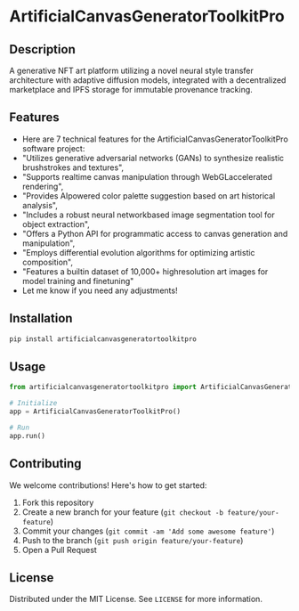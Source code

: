 # ArtificialCanvasGeneratorToolkitPro

## Description

A generative NFT art platform utilizing a novel neural style transfer architecture with adaptive diffusion models, integrated with a decentralized marketplace and IPFS storage for immutable provenance tracking.

## Features

- Here are 7 technical features for the ArtificialCanvasGeneratorToolkitPro software project:
- "Utilizes generative adversarial networks (GANs) to synthesize realistic brushstrokes and textures",
- "Supports realtime canvas manipulation through WebGLaccelerated rendering",
- "Provides AIpowered color palette suggestion based on art historical analysis",
- "Includes a robust neural networkbased image segmentation tool for object extraction",
- "Offers a Python API for programmatic access to canvas generation and manipulation",
- "Employs differential evolution algorithms for optimizing artistic composition",
- "Features a builtin dataset of 10,000+ highresolution art images for model training and finetuning"
- Let me know if you need any adjustments!
## Installation

```bash
pip install artificialcanvasgeneratortoolkitpro
```

## Usage

```python
from artificialcanvasgeneratortoolkitpro import ArtificialCanvasGeneratorToolkitPro

# Initialize
app = ArtificialCanvasGeneratorToolkitPro()

# Run
app.run()
```

## Contributing

We welcome contributions! Here's how to get started:

1. Fork this repository
2. Create a new branch for your feature (`git checkout -b feature/your-feature`)
3. Commit your changes (`git commit -am 'Add some awesome feature'`)
4. Push to the branch (`git push origin feature/your-feature`)
5. Open a Pull Request

## License

Distributed under the MIT License. See `LICENSE` for more information.
